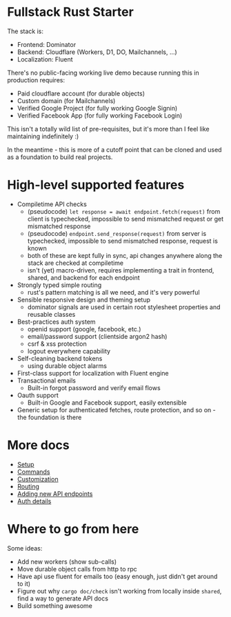 # Fullstack Rust Starter

The stack is:

* Frontend: Dominator
* Backend: Cloudflare (Workers, D1, DO, Mailchannels, ...)
* Localization: Fluent

There's no public-facing working live demo because running this in production requires:

* Paid cloudflare account (for durable objects)
* Custom domain (for Mailchannels)
* Verified Google Project (for fully working Google Signin)
* Verified Facebook App (for fully working Facebook Login)

This isn't a totally wild list of pre-requisites, but it's more than I feel like maintaining indefinitely :) 

In the meantime - this is more of a cutoff point that can be cloned and used as a foundation to build real projects.

# High-level supported features

* Compiletime API checks
    * (pseudocode) `let response = await endpoint.fetch(request)` from client is typechecked, impossible to send mismatched request or get mismatched response
    * (pseudocode) `endpoint.send_response(request)` from server is typechecked, impossible to send mismatched response, request is known
    * both of these are kept fully in sync, api changes anywhere along the stack are checked at compiletime
    * isn't (yet) macro-driven, requires implementing a trait in frontend, shared, and backend for each endpoint
* Strongly typed simple routing
    * rust's pattern matching is all we need, and it's very powerful
* Sensible responsive design and theming setup
    * dominator signals are used in certain root stylesheet properties and reusable classes
* Best-practices auth system
    * openid support (google, facebook, etc.)
    * email/password support (clientside argon2 hash)
    * csrf & xss protection
    * logout everywhere capability
* Self-cleaning backend tokens
    * using durable object alarms
* First-class support for localization with Fluent engine
* Transactional emails
    * Built-in forgot password and verify email flows
* Oauth support
    * Built-in Google and Facebook support, easily extensible
* Generic setup for authenticated fetches, route protection, and so on - the foundation is there

# More docs 

* [Setup](./docs/SETUP.md)
* [Commands](./docs/COMMANDS.md)
* [Customization](./docs/CUSTOMIZATION.md)
* [Routing](./docs/ROUTING.md)
* [Adding new API endpoints](./docs/API.md)
* [Auth details](./docs/AUTH.md)

# Where to go from here

Some ideas:

* Add new workers (show sub-calls)
* Move durable object calls from http to rpc
* Have api use fluent for emails too (easy enough, just didn't get around to it)
* Figure out why `cargo doc/check` isn't working from locally inside `shared`, find a way to generate API docs
* Build something awesome
